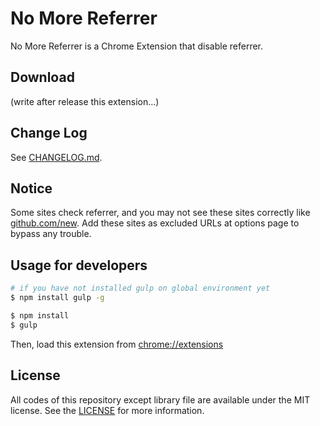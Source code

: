 # No More Referrer
No More Referrer is a Chrome Extension that disable referrer.

## Download
(write after release this extension...)

## Change Log
See [CHANGELOG.md](https://github.com/noraworld/no-more-referrer/blob/master/CHANGELOG.md).

## Notice
Some sites check referrer, and you may not see these sites correctly like [github.com/new](https://github.com/new). Add these sites as excluded URLs at options page to bypass any trouble.

## Usage for developers

```bash
# if you have not installed gulp on global environment yet
$ npm install gulp -g
```

```bash
$ npm install
$ gulp
```

Then, load this extension from [chrome://extensions](chrome://extensions)

## License
All codes of this repository except library file are available under the MIT license. See the [LICENSE](https://github.com/noraworld/no-more-referrer/blob/master/LICENSE) for more information.
